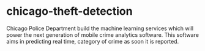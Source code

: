 # chicago-theft-detection

Chicago Police Department build the machine learning services which will power the next generation of mobile crime analytics software.
This software aims in predicting real time, category of crime as soon it is reported.
